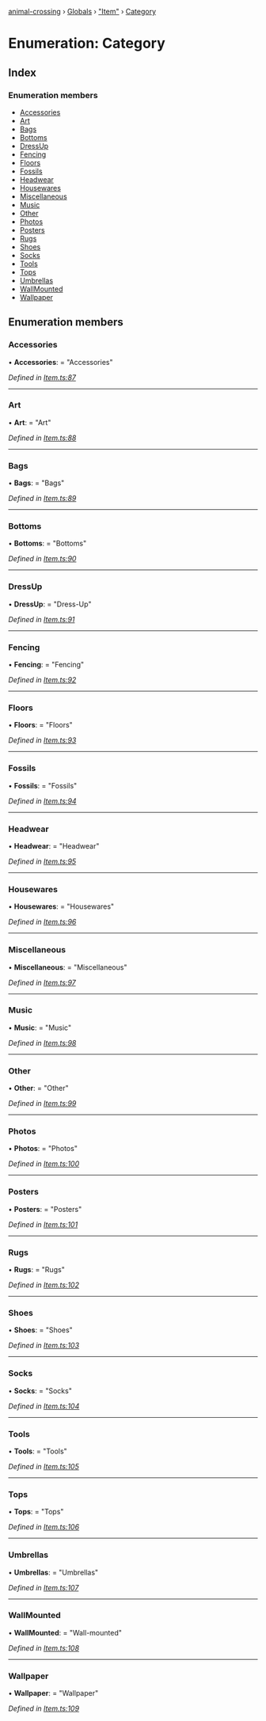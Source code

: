[animal-crossing](../README.md) › [Globals](../globals.md) › ["Item"](../modules/_item_.md) › [Category](_item_.category.md)

# Enumeration: Category

## Index

### Enumeration members

* [Accessories](_item_.category.md#accessories)
* [Art](_item_.category.md#art)
* [Bags](_item_.category.md#bags)
* [Bottoms](_item_.category.md#bottoms)
* [DressUp](_item_.category.md#dressup)
* [Fencing](_item_.category.md#fencing)
* [Floors](_item_.category.md#floors)
* [Fossils](_item_.category.md#fossils)
* [Headwear](_item_.category.md#headwear)
* [Housewares](_item_.category.md#housewares)
* [Miscellaneous](_item_.category.md#miscellaneous)
* [Music](_item_.category.md#music)
* [Other](_item_.category.md#other)
* [Photos](_item_.category.md#photos)
* [Posters](_item_.category.md#posters)
* [Rugs](_item_.category.md#rugs)
* [Shoes](_item_.category.md#shoes)
* [Socks](_item_.category.md#socks)
* [Tools](_item_.category.md#tools)
* [Tops](_item_.category.md#tops)
* [Umbrellas](_item_.category.md#umbrellas)
* [WallMounted](_item_.category.md#wallmounted)
* [Wallpaper](_item_.category.md#wallpaper)

## Enumeration members

###  Accessories

• **Accessories**: = "Accessories"

*Defined in [Item.ts:87](https://github.com/Norviah/animal-crossing/blob/02b4c7f/module/types/Item.ts#L87)*

___

###  Art

• **Art**: = "Art"

*Defined in [Item.ts:88](https://github.com/Norviah/animal-crossing/blob/02b4c7f/module/types/Item.ts#L88)*

___

###  Bags

• **Bags**: = "Bags"

*Defined in [Item.ts:89](https://github.com/Norviah/animal-crossing/blob/02b4c7f/module/types/Item.ts#L89)*

___

###  Bottoms

• **Bottoms**: = "Bottoms"

*Defined in [Item.ts:90](https://github.com/Norviah/animal-crossing/blob/02b4c7f/module/types/Item.ts#L90)*

___

###  DressUp

• **DressUp**: = "Dress-Up"

*Defined in [Item.ts:91](https://github.com/Norviah/animal-crossing/blob/02b4c7f/module/types/Item.ts#L91)*

___

###  Fencing

• **Fencing**: = "Fencing"

*Defined in [Item.ts:92](https://github.com/Norviah/animal-crossing/blob/02b4c7f/module/types/Item.ts#L92)*

___

###  Floors

• **Floors**: = "Floors"

*Defined in [Item.ts:93](https://github.com/Norviah/animal-crossing/blob/02b4c7f/module/types/Item.ts#L93)*

___

###  Fossils

• **Fossils**: = "Fossils"

*Defined in [Item.ts:94](https://github.com/Norviah/animal-crossing/blob/02b4c7f/module/types/Item.ts#L94)*

___

###  Headwear

• **Headwear**: = "Headwear"

*Defined in [Item.ts:95](https://github.com/Norviah/animal-crossing/blob/02b4c7f/module/types/Item.ts#L95)*

___

###  Housewares

• **Housewares**: = "Housewares"

*Defined in [Item.ts:96](https://github.com/Norviah/animal-crossing/blob/02b4c7f/module/types/Item.ts#L96)*

___

###  Miscellaneous

• **Miscellaneous**: = "Miscellaneous"

*Defined in [Item.ts:97](https://github.com/Norviah/animal-crossing/blob/02b4c7f/module/types/Item.ts#L97)*

___

###  Music

• **Music**: = "Music"

*Defined in [Item.ts:98](https://github.com/Norviah/animal-crossing/blob/02b4c7f/module/types/Item.ts#L98)*

___

###  Other

• **Other**: = "Other"

*Defined in [Item.ts:99](https://github.com/Norviah/animal-crossing/blob/02b4c7f/module/types/Item.ts#L99)*

___

###  Photos

• **Photos**: = "Photos"

*Defined in [Item.ts:100](https://github.com/Norviah/animal-crossing/blob/02b4c7f/module/types/Item.ts#L100)*

___

###  Posters

• **Posters**: = "Posters"

*Defined in [Item.ts:101](https://github.com/Norviah/animal-crossing/blob/02b4c7f/module/types/Item.ts#L101)*

___

###  Rugs

• **Rugs**: = "Rugs"

*Defined in [Item.ts:102](https://github.com/Norviah/animal-crossing/blob/02b4c7f/module/types/Item.ts#L102)*

___

###  Shoes

• **Shoes**: = "Shoes"

*Defined in [Item.ts:103](https://github.com/Norviah/animal-crossing/blob/02b4c7f/module/types/Item.ts#L103)*

___

###  Socks

• **Socks**: = "Socks"

*Defined in [Item.ts:104](https://github.com/Norviah/animal-crossing/blob/02b4c7f/module/types/Item.ts#L104)*

___

###  Tools

• **Tools**: = "Tools"

*Defined in [Item.ts:105](https://github.com/Norviah/animal-crossing/blob/02b4c7f/module/types/Item.ts#L105)*

___

###  Tops

• **Tops**: = "Tops"

*Defined in [Item.ts:106](https://github.com/Norviah/animal-crossing/blob/02b4c7f/module/types/Item.ts#L106)*

___

###  Umbrellas

• **Umbrellas**: = "Umbrellas"

*Defined in [Item.ts:107](https://github.com/Norviah/animal-crossing/blob/02b4c7f/module/types/Item.ts#L107)*

___

###  WallMounted

• **WallMounted**: = "Wall-mounted"

*Defined in [Item.ts:108](https://github.com/Norviah/animal-crossing/blob/02b4c7f/module/types/Item.ts#L108)*

___

###  Wallpaper

• **Wallpaper**: = "Wallpaper"

*Defined in [Item.ts:109](https://github.com/Norviah/animal-crossing/blob/02b4c7f/module/types/Item.ts#L109)*
